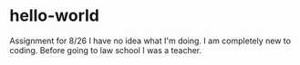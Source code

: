 # hello-world
 Assignment for 8/26
I have no idea what I'm doing. I am completely new to coding. Before going to law school I was a teacher.
